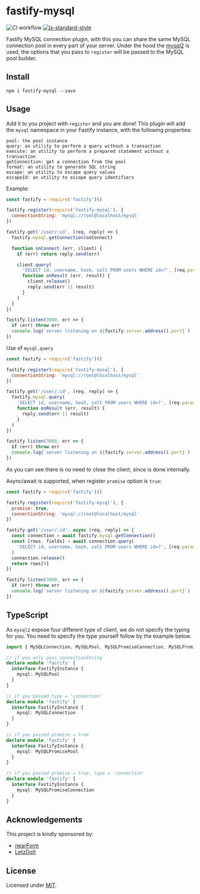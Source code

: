 # fastify-mysql

![CI workflow](https://github.com/fastify/fastify-mysql/workflows/CI%20workflow/badge.svg)
[![js-standard-style](https://img.shields.io/badge/code%20style-standard-brightgreen.svg?style=flat)](http://standardjs.com/)

Fastify MySQL connection plugin, with this you can share the same MySQL connection pool in every part of your server.
Under the hood the [mysql2](https://github.com/sidorares/node-mysql2) is used, the options that you pass to `register` will be passed to the MySQL pool builder.

## Install
```
npm i fastify-mysql --save
```
## Usage
Add it to you project with `register` and you are done!
This plugin will add the `mysql` namespace in your Fastify instance, with the following properties:
```
pool: the pool instance
query: an utility to perform a query without a transaction
execute: an utility to perform a prepared statement without a transaction
getConnection: get a connection from the pool
format: an utility to generate SQL string
escape: an utility to escape query values
escapeId: an utility to escape query identifiers
```

Example:
```js
const fastify = require('fastify')()

fastify.register(require('fastify-mysql'), {
  connectionString: 'mysql://root@localhost/mysql'
})

fastify.get('/user/:id', (req, reply) => {
  fastify.mysql.getConnection(onConnect)

  function onConnect (err, client) {
    if (err) return reply.send(err)

    client.query(
      'SELECT id, username, hash, salt FROM users WHERE id=?', [req.params.id],
      function onResult (err, result) {
        client.release()
        reply.send(err || result)
      }
    )
  }
})

fastify.listen(3000, err => {
  if (err) throw err
  console.log(`server listening on ${fastify.server.address().port}`)
})
```

Use of `mysql.query`
```js
const fastify = require('fastify')()

fastify.register(require('fastify-mysql'), {
  connectionString: 'mysql://root@localhost/mysql'
})

fastify.get('/user/:id', (req, reply) => {
  fastify.mysql.query(
    'SELECT id, username, hash, salt FROM users WHERE id=?', [req.params.id],
    function onResult (err, result) {
      reply.send(err || result)
    }
  )
})

fastify.listen(3000, err => {
  if (err) throw err
  console.log(`server listening on ${fastify.server.address().port}`)
})
```
As you can see there is no need to close the client, since is done internally.

Async/await is supported, when register `promise` option is `true`:
```js
const fastify = require('fastify')()

fastify.register(require('fastify-mysql'), {
  promise: true,
  connectionString: 'mysql://root@localhost/mysql'
})

fastify.get('/user/:id', async (req, reply) => {
  const connection = await fastify.mysql.getConnection()
  const [rows, fields] = await connection.query(
    'SELECT id, username, hash, salt FROM users WHERE id=?', [req.params.id],
  )
  connection.release()
  return rows[0]
})

fastify.listen(3000, err => {
  if (err) throw err
  console.log(`server listening on ${fastify.server.address().port}`)
})
```

## TypeScript
As ```mysql2``` expose four different type of client, we do not specify the typing for you. You need to specify the type yourself follow by the example below.
```ts
import { MySQLConnection, MySQLPool, MySQLPromiseConnection, MySQLPromisePool } from 'fastify-mysql'

// if you only pass connectionString
declare module 'fastify' {
  interface FastifyInstance {
    mysql: MySQLPool 
  }
}

// if you passed type = 'connection'
declare module 'fastify' {
  interface FastifyInstance {
    mysql: MySQLConnection 
  }
}

// if you passed promise = true
declare module 'fastify' {
  interface FastifyInstance {
    mysql: MySQLPromisePool 
  }
}

// if you passed promise = true, type = 'connection'
declare module 'fastify' {
  interface FastifyInstance {
    mysql: MySQLPromiseConnection 
  }
}
```

## Acknowledgements

This project is kindly sponsored by:
- [nearForm](http://nearform.com)
- [LetzDoIt](http://www.letzdoitapp.com/)

## License

Licensed under [MIT](./LICENSE).
